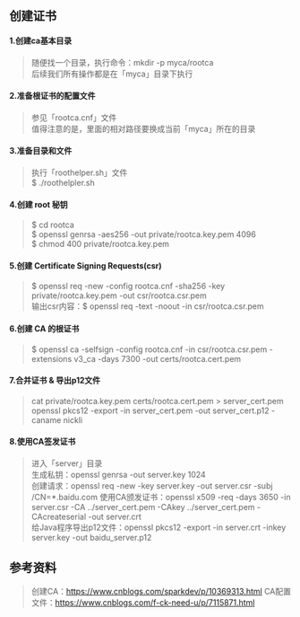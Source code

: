 ## 创建证书

#### 1.创建ca基本目录
> 随便找一个目录，执行命令：mkdir -p myca/rootca   
> 后续我们所有操作都是在「myca」目录下执行

#### 2.准备根证书的配置文件
> 参见「rootca.cnf」文件   
> 值得注意的是，里面的相对路径要换成当前「myca」所在的目录

#### 3.准备目录和文件
> 执行「roothelper.sh」文件   
> $ ./roothelpler.sh

#### 4.创建 root 秘钥
> $ cd rootca   
> $ openssl genrsa -aes256 -out private/rootca.key.pem 4096  
> $ chmod 400 private/rootca.key.pem

#### 5.创建 Certificate Signing Requests(csr)
> $ openssl req -new -config rootca.cnf -sha256 -key private/rootca.key.pem -out csr/rootca.csr.pem   
> 输出csr内容：$ openssl req -text -noout -in csr/rootca.csr.pem

#### 6.创建 CA 的根证书
> $ openssl ca -selfsign -config rootca.cnf -in csr/rootca.csr.pem -extensions v3_ca -days 7300 -out certs/rootca.cert.pem

#### 7.合并证书 & 导出p12文件
> cat private/rootca.key.pem certs/rootca.cert.pem > server_cert.pem   
> openssl pkcs12 -export -in server_cert.pem -out server_cert.p12 -caname nickli

#### 8.使用CA签发证书
> 进入「server」目录   
> 生成私钥：openssl genrsa -out server.key 1024   
> 创建请求：openssl req -new -key server.key -out server.csr -subj /CN=*.baidu.com
> 使用CA颁发证书：openssl x509 -req -days 3650 -in server.csr -CA ../server_cert.pem -CAkey ../server_cert.pem -CAcreateserial -out server.crt    
> 给Java程序导出p12文件：openssl pkcs12 -export -in server.crt -inkey server.key -out baidu_server.p12



## 参考资料
> 创建CA：https://www.cnblogs.com/sparkdev/p/10369313.html
> CA配置文件：https://www.cnblogs.com/f-ck-need-u/p/7115871.html